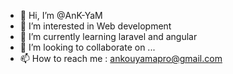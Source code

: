 - 👋 Hi, I’m @AnK-YaM
- 👀 I’m interested in Web development
- 🌱 I’m currently learning laravel and angular
- 💞️ I’m looking to collaborate on ...
- 📫 How to reach me : ankouyamapro@gmail.com

<!---
AnK-YaM/AnK-YaM is a ✨ special ✨ repository because its `README.md` (this file) appears on your GitHub profile.
You can click the Preview link to take a look at your changes.
--->
